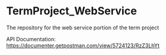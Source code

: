# TermProject_WebService
The repository for the web service portion of the term project

API Documentation: https://documenter.getpostman.com/view/5724123/RzZ3LhYt

